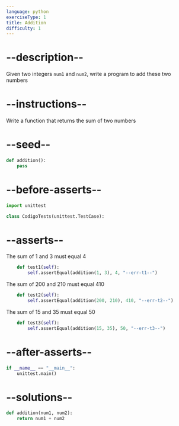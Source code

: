 ```yaml
---
language: python
exerciseType: 1
title: Addition
difficulty: 1
---
```


# --description--

Given two integers `num1` and `num2`, write a program to add these two numbers

# --instructions--

Write a function that returns the sum of two numbers

# --seed--

```python
def addition():
    pass
```

# --before-asserts--

```python
import unittest

class CodigoTests(unittest.TestCase):
```

# --asserts--

The sum of 1 and 3 must equal 4

```python
    def test1(self):
        self.assertEqual(addition(1, 3), 4, "--err-t1--")
```

The sum of 200 and 210 must equal 410

```python
    def test2(self):
        self.assertEqual(addition(200, 210), 410, "--err-t2--")
```

The sum of 15 and 35 must equal 50

```python
    def test3(self):
        self.assertEqual(addition(15, 35), 50, "--err-t3--")
```

# --after-asserts--

```python
if __name__ == "__main__":
    unittest.main()
```

# --solutions--

```python
def addition(num1, num2):
	return num1 + num2
```
